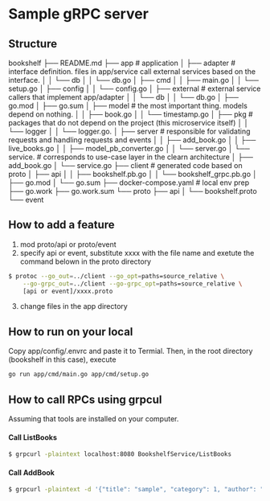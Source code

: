 

# Sample gRPC server
## Structure
bookshelf
├── README.md
├── app   # application
│   ├── adapter    # interface definition. files in app/service call external services based on the interface.
│   │   └── db
│   │       └── db.go
│   ├── cmd
│   │   ├── main.go
│   │   └── setup.go
│   ├── config
│   │   └── config.go
│   ├── external    # external service callers that implement app/adapter
│   │   └── db
│   │       └── db.go
│   ├── go.mod
│   ├── go.sum
│   ├── model       # the most important thing. models depend on nothing.
│   │   ├── book.go
│   │   └── timestamp.go
│   ├── pkg         # packages that do not depend on the project (this microservice itself)
│   │   └── logger
│   │       └── logger.go. 
│   ├── server      # responsible for validating requests and handling requests and events
│   │   ├── add_book.go
│   │   ├── live_books.go
│   │   ├── model_pb_converter.go
│   │   └── server.go
│   └── service.    # corresponds to use-case layer in the clearn architecture
│       ├── add_book.go
│       └── service.go
├── client   # generated code based on proto
│   ├── api
│   │   ├── bookshelf.pb.go
│   │   └── bookshelf_grpc.pb.go
│   ├── go.mod
│   └── go.sum
├── docker-compose.yaml # local env prep
├── go.work
├── go.work.sum
└── proto
    ├── api
    │   └── bookshelf.proto
    └── event

## How to add a feature
1. mod proto/api or proto/event
2. specify api or event, substitute xxxx with the file name and exetute the command belown in the proto directory
```bash
$ protoc --go_out=../client --go_opt=paths=source_relative \
    --go-grpc_out=../client --go-grpc_opt=paths=source_relative \
    [api or event]/xxxx.proto
```
3. change files in the app directory

## How to run on your local
Copy app/config/.envrc and paste it to Termial. Then, in the root directory (bookshelf in this case), execute
```bash
go run app/cmd/main.go app/cmd/setup.go
```


## How to call RPCs using grpcul
Assuming that tools are installed on your computer.

#### Call ListBooks
``` bash
$ grpcurl -plaintext localhost:8080 BookshelfService/ListBooks
```

#### Call AddBook
```bash
$ grpcurl -plaintext -d '{"title": "sample", "category": 1, "author": "satoshi"}' localhost:8080 BookshelfService/AddBook
```

